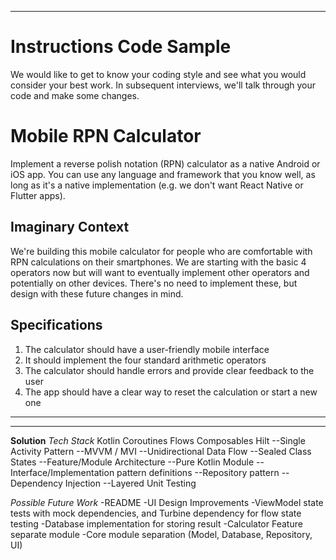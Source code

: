 ****************
**Instructions**
Code Sample
===================

We would like to get to know your coding style and see what you would consider your best work.
In subsequent interviews, we'll talk through your code and make some changes.

Mobile RPN Calculator
=====================

Implement a reverse polish notation (RPN) calculator as a native Android or iOS app. You can use any language and framework that you know well, as long as it's a native implementation (e.g. we don't want React Native or Flutter apps).

Imaginary Context
-----------------

We're building this mobile calculator for people who are comfortable with RPN calculations on their smartphones. We are starting with the basic 4 operators now but will want to eventually implement other operators and potentially on other devices. There's no need to implement these, but design with these future changes in mind.

Specifications
--------------

1. The calculator should have a user-friendly mobile interface
2. It should implement the four standard arithmetic operators
3. The calculator should handle errors and provide clear feedback to the user
4. The app should have a clear way to reset the calculation or start a new one
**************

**************
**Solution**
*Tech Stack*
Kotlin
Coroutines
Flows
Composables
Hilt
--Single Activity Pattern
--MVVM / MVI
--Unidirectional Data Flow
--Sealed Class States
--Feature/Module Architecture
--Pure Kotlin Module
--Interface/Implementation pattern definitions
--Repository pattern
--Dependency Injection
--Layered Unit Testing


*Possible Future Work*
-README
-UI Design Improvements
-ViewModel state tests with mock dependencies, and Turbine dependency for flow state testing
-Database implementation for storing result
-Calculator Feature separate module
-Core module separation (Model, Database, Repository, UI)